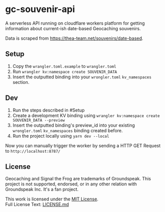 # gc-souvenir-api
A serverless API running on cloudflare workers platform for getting information about current-ish date-based Geocaching souvenirs.  
  
Data is scraped from https://thea-team.net/souvenirs/date-based.  

## Setup
1. Copy the `wrangler.toml.example` to `wrangler.toml`
2. Run `wrangler kv:namespace create SOUVENIR_DATA`
3. Insert the outputted binding into your `wrongler.toml` `kv_namespaces` section.

## Dev
1. Run the steps described in #Setup
2. Create a development KV binding using `wrangler kv:namespace create SOUVENIR_DATA --preview`
3. Insert the outputted binding's preview_id into your existing `wrongler.toml` `kv_namespaces` binding created before.
4. Run the project locally using `yarn dev --local`  

Now you can manually trigger the worker by sending a HTTP GET Request to `http://localhost:8787/`

## License
Geocaching and Signal the Frog are trademarks of Groundspeak. This project is not supported, endorsed, or in any other relation with Groundspeak Inc. It's a fan project.

This work is licensed under the [MIT License](https://opensource.org/license/mit/).  
Full License Text: [LICENSE.md](./LICENSE.md)

